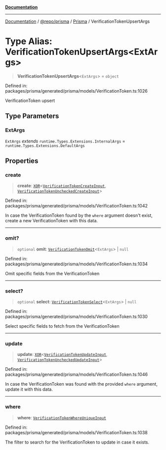 [**Documentation**](../../../../../README.md)

***

[Documentation](../../../../../README.md) / [@repo/prisma](../../../README.md) / [Prisma](../README.md) / VerificationTokenUpsertArgs

# Type Alias: VerificationTokenUpsertArgs\<ExtArgs\>

> **VerificationTokenUpsertArgs**\<`ExtArgs`\> = `object`

Defined in: packages/prisma/generated/prisma/models/VerificationToken.ts:1026

VerificationToken upsert

## Type Parameters

### ExtArgs

`ExtArgs` *extends* `runtime.Types.Extensions.InternalArgs` = `runtime.Types.Extensions.DefaultArgs`

## Properties

### create

> **create**: [`XOR`](XOR.md)\<[`VerificationTokenCreateInput`](VerificationTokenCreateInput.md), [`VerificationTokenUncheckedCreateInput`](VerificationTokenUncheckedCreateInput.md)\>

Defined in: packages/prisma/generated/prisma/models/VerificationToken.ts:1042

In case the VerificationToken found by the `where` argument doesn't exist, create a new VerificationToken with this data.

***

### omit?

> `optional` **omit**: [`VerificationTokenOmit`](VerificationTokenOmit.md)\<`ExtArgs`\> \| `null`

Defined in: packages/prisma/generated/prisma/models/VerificationToken.ts:1034

Omit specific fields from the VerificationToken

***

### select?

> `optional` **select**: [`VerificationTokenSelect`](VerificationTokenSelect.md)\<`ExtArgs`\> \| `null`

Defined in: packages/prisma/generated/prisma/models/VerificationToken.ts:1030

Select specific fields to fetch from the VerificationToken

***

### update

> **update**: [`XOR`](XOR.md)\<[`VerificationTokenUpdateInput`](VerificationTokenUpdateInput.md), [`VerificationTokenUncheckedUpdateInput`](VerificationTokenUncheckedUpdateInput.md)\>

Defined in: packages/prisma/generated/prisma/models/VerificationToken.ts:1046

In case the VerificationToken was found with the provided `where` argument, update it with this data.

***

### where

> **where**: [`VerificationTokenWhereUniqueInput`](VerificationTokenWhereUniqueInput.md)

Defined in: packages/prisma/generated/prisma/models/VerificationToken.ts:1038

The filter to search for the VerificationToken to update in case it exists.
